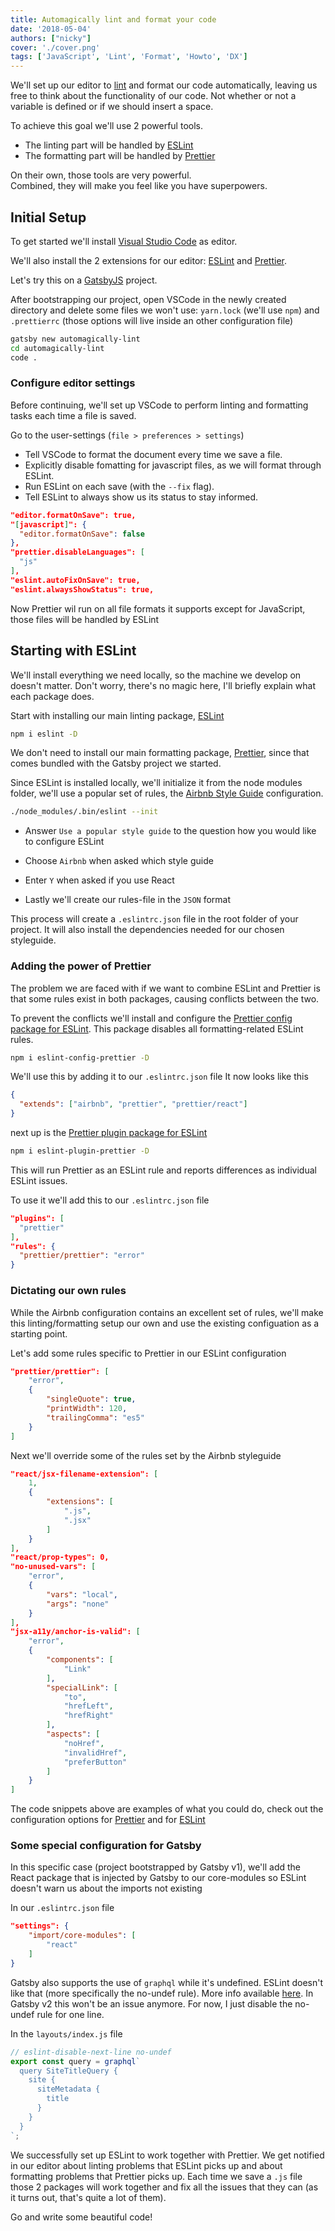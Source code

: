 ```yaml
---
title: Automagically lint and format your code
date: '2018-05-04'
authors: ["nicky"]
cover: './cover.png'
tags: ['JavaScript', 'Lint', 'Format', 'Howto', 'DX']
---
```


We'll set up our editor to [lint](<https://en.wikipedia.org/wiki/Lint_(software)>) and format our code automatically, leaving us free to think about the functionality of our code. Not whether or not a variable is defined or if we should insert a space.

To achieve this goal we'll use 2 powerful tools.

- The linting part will be handled by [ESLint](https://eslint.org/)
- The formatting part will be handled by [Prettier](https://prettier.io/)

On their own, those tools are very powerful.  
Combined, they will make you feel like you have superpowers.

## Initial Setup

To get started we'll install [Visual Studio Code](https://code.visualstudio.com/) as editor.

We'll also install the 2 extensions for our editor:
[ESLint](https://marketplace.visualstudio.com/items?itemName=dbaeumer.vscode-eslint) and [Prettier](https://marketplace.visualstudio.com/items?itemName=esbenp.prettier-vscode).

Let's try this on a [GatsbyJS](https://www.gatsbyjs.org/) project.

After bootstrapping our project, open VSCode in the newly created directory and delete some files we won't use: `yarn.lock` (we'll use `npm`) and `.prettierrc` (those options will live inside an other configuration file)

```bash
gatsby new automagically-lint
cd automagically-lint
code .
```

### Configure editor settings

Before continuing, we'll set up VSCode to perform linting and formatting tasks each time a file is saved.

Go to the user-settings (`file > preferences > settings`)

- Tell VSCode to format the document every time we save a file.
- Explicitly disable fomatting for javascript files, as we will format through ESLint.
- Run ESLint on each save (with the `--fix` flag).
- Tell ESLint to always show us its status to stay informed.

```json
"editor.formatOnSave": true,
"[javascript]": {
  "editor.formatOnSave": false
},
"prettier.disableLanguages": [
  "js"
],
"eslint.autoFixOnSave": true,
"eslint.alwaysShowStatus": true,
```

Now Prettier wil run on all file formats it supports except for JavaScript, those files will be handled by ESLint

## Starting with ESLint

We'll install everything we need locally, so the machine we develop on doesn't matter. Don't worry, there's no magic here, I'll briefly explain what each package does.

Start with installing our main linting package, [ESLint](https://www.npmjs.com/package/eslint)

```bash
npm i eslint -D
```

We don't need to install our main formatting package, [Prettier](https://www.npmjs.com/package/prettier), since that comes bundled with the Gatsby project we started.

Since ESLint is installed locally, we'll initialize it from the node modules folder, we'll use a popular set of rules, the [Airbnb Style Guide](https://github.com/airbnb/javascript) configuration.

```bash
./node_modules/.bin/eslint --init
```

- Answer `Use a popular style guide` to the question how you would like to configure ESLint

- Choose `Airbnb` when asked which style guide

- Enter `Y` when asked if you use React

- Lastly we'll create our rules-file in the `JSON` format

This process will create a `.eslintrc.json` file in the root folder of your project. It will also install the dependencies needed for our chosen styleguide.

### Adding the power of Prettier

The problem we are faced with if we want to combine ESLint and Prettier is that some rules exist in both packages, causing conflicts between the two.

To prevent the conflicts we'll install and configure the [Prettier config package for ESLint](https://github.com/prettier/eslint-config-prettier).
This package disables all formatting-related ESLint rules.

```bash
npm i eslint-config-prettier -D
```

We'll use this by adding it to our `.eslintrc.json` file
It now looks like this

```json
{
  "extends": ["airbnb", "prettier", "prettier/react"]
}
```

next up is the [Prettier plugin package for ESLint](https://github.com/prettier/eslint-plugin-prettier)

```bash
npm i eslint-plugin-prettier -D
```

This will run Prettier as an ESLint rule and reports differences as individual ESLint issues.

To use it we'll add this to our `.eslintrc.json` file

```json
"plugins": [
  "prettier"
],
"rules": {
  "prettier/prettier": "error"
}
```

### Dictating our own rules

While the Airbnb configuration contains an excellent set of rules, we'll make this linting/formatting setup our own and use the existing configuation as a starting point.

Let's add some rules specific to Prettier in our ESLint configuration

```json
"prettier/prettier": [
    "error",
    {
        "singleQuote": true,
        "printWidth": 120,
        "trailingComma": "es5"
    }
]
```

Next we'll override some of the rules set by the Airbnb styleguide

```json
"react/jsx-filename-extension": [
    1,
    {
        "extensions": [
            ".js",
            ".jsx"
        ]
    }
],
"react/prop-types": 0,
"no-unused-vars": [
    "error",
    {
        "vars": "local",
        "args": "none"
    }
],
"jsx-a11y/anchor-is-valid": [
    "error",
    {
        "components": [
            "Link"
        ],
        "specialLink": [
            "to",
            "hrefLeft",
            "hrefRight"
        ],
        "aspects": [
            "noHref",
            "invalidHref",
            "preferButton"
        ]
    }
]
```

The code snippets above are examples of what you could do, check out the configuration options for [Prettier](https://prettier.io/docs/en/options.html) and for [ESLint](https://eslint.org/docs/user-guide/configuring)

### Some special configuration for Gatsby

In this specific case (project bootstrapped by Gatsby v1), we'll add the React package that is injected by Gatsby to our core-modules so ESLint doesn't warn us about the imports not existing

In our `.eslintrc.json` file

```json
"settings": {
    "import/core-modules": [
        "react"
    ]
}
```

Gatsby also supports the use of `graphql` while it's undefined. ESLint doesn't like that (more specifically the no-undef rule).
More info available [here](https://www.gatsbyjs.org/tutorial/part-four/#wait--where-did-the-graphql-tag-come-from).
In Gatsby v2 this won't be an issue anymore.
For now, I just disable the no-undef rule for one line.

In the `layouts/index.js` file

```js
// eslint-disable-next-line no-undef
export const query = graphql`
  query SiteTitleQuery {
    site {
      siteMetadata {
        title
      }
    }
  }
`;
```

We successfully set up ESLint to work together with Prettier.
We get notified in our editor about linting problems that ESLint picks up and about formatting problems that Prettier picks up.
Each time we save a `.js` file those 2 packages will work together and fix all the issues that they can (as it turns out, that's quite a lot of them).

Go and write some beautiful code!
